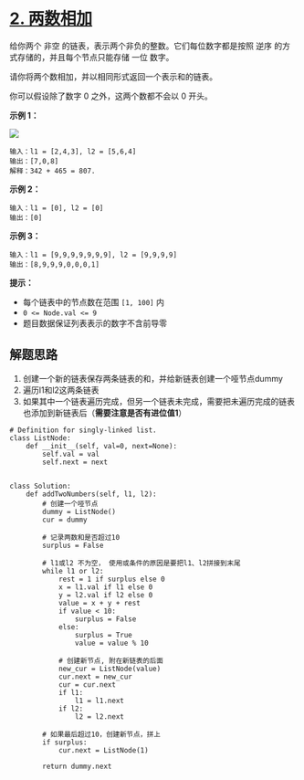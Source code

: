 # [2. 两数相加](https://leetcode-cn.com/problems/add-two-numbers/)

给你两个 非空 的链表，表示两个非负的整数。它们每位数字都是按照 逆序 的方式存储的，并且每个节点只能存储 一位 数字。

请你将两个数相加，并以相同形式返回一个表示和的链表。

你可以假设除了数字 0 之外，这两个数都不会以 0 开头。

 

**示例 1：**

![](https://assets.leetcode-cn.com/aliyun-lc-upload/uploads/2021/01/02/addtwonumber1.jpg)

```
输入：l1 = [2,4,3], l2 = [5,6,4]
输出：[7,0,8]
解释：342 + 465 = 807.
```

**示例 2：**

```
输入：l1 = [0], l2 = [0]
输出：[0]
```

**示例 3：**

```
输入：l1 = [9,9,9,9,9,9,9], l2 = [9,9,9,9]
输出：[8,9,9,9,0,0,0,1]
```

**提示：**

- 每个链表中的节点数在范围 `[1, 100]` 内
- `0 <= Node.val <= 9`
- 题目数据保证列表表示的数字不含前导零



## 解题思路

1. 创建一个新的链表保存两条链表的和，并给新链表创建一个哑节点dummy
2. 遍历l1和l2这两条链表
3. 如果其中一个链表遍历完成，但另一个链表未完成，需要把未遍历完成的链表也添加到新链表后（**需要注意是否有进位值1**）

```
# Definition for singly-linked list.
class ListNode:
    def __init__(self, val=0, next=None):
        self.val = val
        self.next = next


class Solution:
    def addTwoNumbers(self, l1, l2):
        # 创建一个哑节点
        dummy = ListNode()
        cur = dummy

        # 记录两数和是否超过10
        surplus = False

        # l1或l2 不为空， 使用或条件的原因是要把l1、l2拼接到末尾
        while l1 or l2:
            rest = 1 if surplus else 0
            x = l1.val if l1 else 0
            y = l2.val if l2 else 0
            value = x + y + rest
            if value < 10:
                surplus = False
            else:
                surplus = True
                value = value % 10

            # 创建新节点, 附在新链表的后面
            new_cur = ListNode(value)
            cur.next = new_cur
            cur = cur.next
            if l1:
                l1 = l1.next
            if l2:
                l2 = l2.next

        # 如果最后超过10，创建新节点，拼上
        if surplus:
            cur.next = ListNode(1)

        return dummy.next
```

